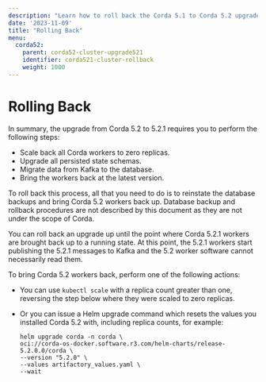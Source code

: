 ```yaml
---
description: "Learn how to roll back the Corda 5.1 to Corda 5.2 upgrade process if an issue occurs."
date: '2023-11-09'
title: "Rolling Back"
menu:
  corda52:
    parent: corda52-cluster-upgrade521
    identifier: corda521-cluster-rollback
    weight: 1000
---
```


# Rolling Back

In summary, the upgrade from Corda 5.2 to 5.2.1 requires you to perform the following steps:
* Scale back all Corda workers to zero replicas.
* Upgrade all persisted state schemas.
* Migrate data from Kafka to the database.
* Bring the workers back at the latest version.

To roll back this process, all that you need to do is to reinstate the database backups and bring Corda 5.2 workers back up. Database backup and rollback procedures are not described by this document as they are not under the scope of Corda.

You can roll back an upgrade up until the point where Corda 5.2.1 workers are brought back up to a running state. At this point, the 5.2.1 workers start publishing the 5.2.1 messages to Kafka and the 5.2 worker software cannot necessarily read them.

To bring Corda 5.2 workers back, perform one of the following actions:
* You can use `kubectl scale` with a replica count greater than one, reversing the step below where they were scaled to zero replicas.
* Or you can issue a Helm upgrade command which resets the values you installed Corda 5.2 with, including replica counts, for example:

   ```
   helm upgrade corda -n corda \
   oci://corda-os-docker.software.r3.com/helm-charts/release-5.2.0.0/corda \
   --version "5.2.0" \
   --values artifactory_values.yaml \
   --wait
   ```
